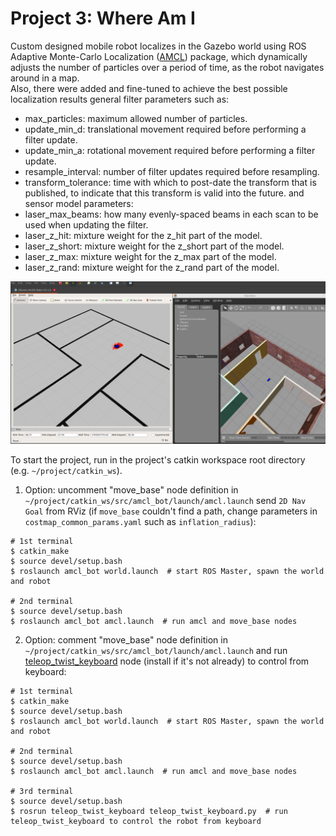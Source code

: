 # Project 3: Where Am I
Custom designed mobile robot localizes in the Gazebo world using ROS Adaptive Monte-Carlo Localization ([AMCL](http://wiki.ros.org/amcl)) package, which dynamically adjusts the number of particles over a period of time, as the robot navigates around in a map.\
Also, there were added and fine-tuned to achieve the best possible localization results general filter parameters such as:
- max_particles: maximum allowed number of particles.
- update_min_d: translational movement required before performing a filter update.
- update_min_a: rotational movement required before performing a filter update.
- resample_interval: number of filter updates required before resampling.
- transform_tolerance: time with which to post-date the transform that is published, to indicate that this transform is valid into the future.
and sensor model parameters:
- laser_max_beams: how many evenly-spaced beams in each scan to be used when updating the filter.
- laser_z_hit: mixture weight for the z_hit part of the model.
- laser_z_short: mixture weight for the z_short part of the model.
- laser_z_max: mixture weight for the z_max part of the model.
- laser_z_rand: mixture weight for the z_rand part of the model.

![Where Am I](./project3_screenshot.png)

To start the project, run in the project's catkin workspace root directory (e.g. `~/project/catkin_ws`).
1. Option: uncomment "move_base" node definition in `~/project/catkin_ws/src/amcl_bot/launch/amcl.launch` send `2D Nav Goal` from RViz (if `move_base` couldn't find a path, change parameters in `costmap_common_params.yaml` such as `inflation_radius`):
```
# 1st terminal
$ catkin_make
$ source devel/setup.bash
$ roslaunch amcl_bot world.launch  # start ROS Master, spawn the world and robot

# 2nd terminal
$ source devel/setup.bash
$ roslaunch amcl_bot amcl.launch  # run amcl and move_base nodes
```

2. Option: comment "move_base" node definition in `~/project/catkin_ws/src/amcl_bot/launch/amcl.launch` and run [teleop_twist_keyboard](https://github.com/ros-teleop/teleop_twist_keyboard) node (install if it's not already) to control from keyboard:
```
# 1st terminal
$ catkin_make
$ source devel/setup.bash
$ roslaunch amcl_bot world.launch  # start ROS Master, spawn the world and robot

# 2nd terminal
$ source devel/setup.bash
$ roslaunch amcl_bot amcl.launch  # run amcl and move_base nodes

# 3rd terminal
$ source devel/setup.bash
$ rosrun teleop_twist_keyboard teleop_twist_keyboard.py  # run teleop_twist_keyboard to control the robot from keyboard
```